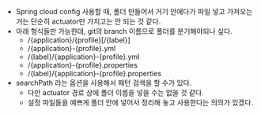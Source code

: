 - Spring cloud config 사용할 때, 폴더 만들어서 거기 안에다가 파일 넣고 가져오는 거는 단순히 actuator만 가지고는 안 되는 것 같다.
- 아래 형식들만 가능한데, git의 branch 이름으로 폴더를 분기해야되나 싶다.
    - /{application}/{profile}[/{label}]
    - /{application}-{profile}.yml
    - /{label}/{application}-{profile}.yml
    - /{application}-{profile}.properties
    - /{label}/{application}-{profile}.properties
- searchPath 라는 옵션을 사용해서 패턴 검색을 할 수가 있다.
    - 다만 actuator 경로 상에 폴더 이름을 넣을 수는 없을 것 같다.
    - 설정 파일들을 예쁘게 폴더 안에 넣어서 정리해 놓고 사용한다는 의의가 있겠다.